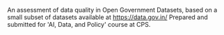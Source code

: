 An assessment of data quality in Open Government Datasets, based on a small subset of datasets available at https://data.gov.in/
Prepared and submitted for 'AI, Data, and Policy' course at CPS.
